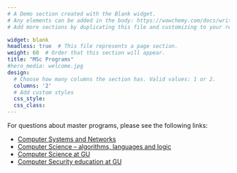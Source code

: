 ```yaml
---
# A Demo section created with the Blank widget.
# Any elements can be added in the body: https://wowchemy.com/docs/writing-markdown-latex/
# Add more sections by duplicating this file and customizing to your requirements.

widget: blank
headless: true  # This file represents a page section.
weight: 60  # Order that this section will appear.
title: "MSc Programs"
#hero_media: welcome.jpg
design:
  # Choose how many columns the section has. Valid values: 1 or 2.
  columns: '2'
  # Add custom styles
  css_style:
  css_class:
---
```


For questions about master programs, please see the following links:

- [Computer Systems and Networks](http://www.chalmers.se/en/education/programmes/masters-info/Pages/Computer-systems-and-networks.aspx)
- [Computer Science – algorithms, languages and logic](https://www.chalmers.se/en/education/programmes/masters-info/Pages/Computer-Science-algorithms-languages-and-logic.aspx)
- [Computer Science at GU](https://www.gu.se/en/study-gothenburg/computer-science-masters-programme-n2cos)
- [Computer Security education at GU](https://www.gu.se/en/study-gothenburg/study-options/find-courses?education_level.keyword=Master&hits=20&q=computer%20security)